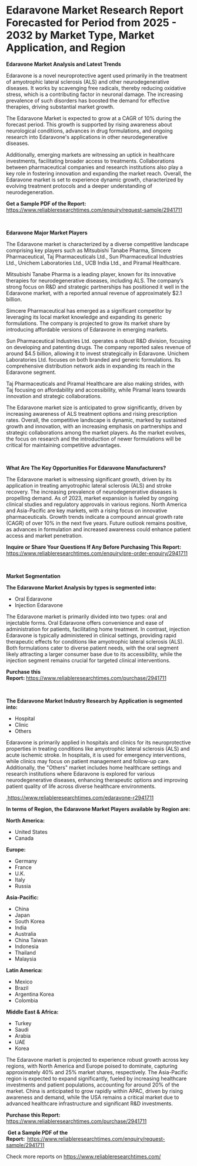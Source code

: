 <p><h1>Edaravone Market Research Report Forecasted for Period from 2025 -  2032 by Market Type, Market Application, and Region</h1></p><p><strong>Edaravone Market Analysis and Latest Trends</strong></p>
<p><p>Edaravone is a novel neuroprotective agent used primarily in the treatment of amyotrophic lateral sclerosis (ALS) and other neurodegenerative diseases. It works by scavenging free radicals, thereby reducing oxidative stress, which is a contributing factor in neuronal damage. The increasing prevalence of such disorders has boosted the demand for effective therapies, driving substantial market growth. </p><p>The Edaravone Market is expected to grow at a CAGR of 10% during the forecast period. This growth is supported by rising awareness about neurological conditions, advances in drug formulations, and ongoing research into Edaravone's applications in other neurodegenerative diseases. </p><p>Additionally, emerging markets are witnessing an uptick in healthcare investments, facilitating broader access to treatments. Collaborations between pharmaceutical companies and research institutions also play a key role in fostering innovation and expanding the market reach. Overall, the Edaravone market is set to experience dynamic growth, characterized by evolving treatment protocols and a deeper understanding of neurodegeneration.</p></p>
<p><strong>Get a Sample PDF of the Report:&nbsp;</strong> <a href="https://www.reliableresearchtimes.com/enquiry/request-sample/2941711?utm_campaign=2958&utm_medium=2&utm_source=Github&utm_content=ia&utm_term=15032025&utm_id=edaravone">https://www.reliableresearchtimes.com/enquiry/request-sample/2941711</a></p>
<p>&nbsp;</p>
<p><strong>Edaravone Major Market Players</strong></p>
<p><p>The Edaravone market is characterized by a diverse competitive landscape comprising key players such as Mitsubishi Tanabe Pharma, Simcere Pharmaceutical, Taj Pharmaceuticals Ltd., Sun Pharmaceutical Industries Ltd., Unichem Laboratories Ltd., UCB India Ltd., and Piramal Healthcare. </p><p>Mitsubishi Tanabe Pharma is a leading player, known for its innovative therapies for neurodegenerative diseases, including ALS. The company’s strong focus on R&D and strategic partnerships has positioned it well in the Edaravone market, with a reported annual revenue of approximately $2.1 billion. </p><p>Simcere Pharmaceutical has emerged as a significant competitor by leveraging its local market knowledge and expanding its generic formulations. The company is projected to grow its market share by introducing affordable versions of Edaravone in emerging markets.</p><p>Sun Pharmaceutical Industries Ltd. operates a robust R&D division, focusing on developing and patenting drugs. The company reported sales revenue of around $4.5 billion, allowing it to invest strategically in Edaravone. Unichem Laboratories Ltd. focuses on both branded and generic formulations. Its comprehensive distribution network aids in expanding its reach in the Edaravone segment.</p><p>Taj Pharmaceuticals and Piramal Healthcare are also making strides, with Taj focusing on affordability and accessibility, while Piramal leans towards innovation and strategic collaborations.</p><p>The Edaravone market size is anticipated to grow significantly, driven by increasing awareness of ALS treatment options and rising prescription rates. Overall, the competitive landscape is dynamic, marked by sustained growth and innovation, with an increasing emphasis on partnerships and strategic collaborations among the market players. As the market evolves, the focus on research and the introduction of newer formulations will be critical for maintaining competitive advantages.</p></p>
<p>&nbsp;</p>
<p><strong>What Are The Key Opportunities For Edaravone Manufacturers?</strong></p>
<p><p>The Edaravone market is witnessing significant growth, driven by its application in treating amyotrophic lateral sclerosis (ALS) and stroke recovery. The increasing prevalence of neurodegenerative diseases is propelling demand. As of 2023, market expansion is fueled by ongoing clinical studies and regulatory approvals in various regions. North America and Asia-Pacific are key markets, with a rising focus on innovative pharmaceuticals. Growth trends indicate a compound annual growth rate (CAGR) of over 10% in the next five years. Future outlook remains positive, as advances in formulation and increased awareness could enhance patient access and market penetration.</p></p>
<p><strong>Inquire or Share Your Questions If Any Before Purchasing This Report:</strong> <a href="https://www.reliableresearchtimes.com/enquiry/pre-order-enquiry/2941711?utm_campaign=2958&utm_medium=2&utm_source=Github&utm_content=ia&utm_term=15032025&utm_id=edaravone">https://www.reliableresearchtimes.com/enquiry/pre-order-enquiry/2941711</a></p>
<p>&nbsp;</p>
<p><strong>Market Segmentation</strong></p>
<p><strong>The Edaravone Market Analysis by types is segmented into:</strong></p>
<p><ul><li>Oral Edaravone</li><li>Injection Edaravone</li></ul></p>
<p><p>The Edaravone market is primarily divided into two types: oral and injectable forms. Oral Edaravone offers convenience and ease of administration for patients, facilitating home treatment. In contrast, injection Edaravone is typically administered in clinical settings, providing rapid therapeutic effects for conditions like amyotrophic lateral sclerosis (ALS). Both formulations cater to diverse patient needs, with the oral segment likely attracting a larger consumer base due to its accessibility, while the injection segment remains crucial for targeted clinical interventions.</p></p>
<p><strong>Purchase this Report:&nbsp;</strong><a href="https://www.reliableresearchtimes.com/purchase/2941711?utm_campaign=2958&utm_medium=2&utm_source=Github&utm_content=ia&utm_term=15032025&utm_id=edaravone">https://www.reliableresearchtimes.com/purchase/2941711</a></p>
<p>&nbsp;</p>
<p><strong>The Edaravone Market Industry Research by Application is segmented into:</strong></p>
<p><ul><li>Hospital</li><li>Clinic</li><li>Others</li></ul></p>
<p><p>Edaravone is primarily applied in hospitals and clinics for its neuroprotective properties in treating conditions like amyotrophic lateral sclerosis (ALS) and acute ischemic stroke. In hospitals, it is used for emergency interventions, while clinics may focus on patient management and follow-up care. Additionally, the "Others" market includes home healthcare settings and research institutions where Edaravone is explored for various neurodegenerative diseases, enhancing therapeutic options and improving patient quality of life across diverse healthcare environments.</p></p>
<p><a href="https://www.reliableresearchtimes.com/edaravone-r2941711?utm_campaign=2958&utm_medium=2&utm_source=Github&utm_content=ia&utm_term=15032025&utm_id=edaravone">&nbsp;https://www.reliableresearchtimes.com/edaravone-r2941711</a></p>
<p><strong>In terms of Region, the Edaravone Market Players available by Region are:</strong></p>
<p>
    <p> <strong> North America: </strong>
        <ul>
            <li>United States</li>
            <li>Canada</li>
        </ul>
        </p> 
    <p> <strong> Europe: </strong>
        <ul>
            <li>Germany</li>
            <li>France</li>
            <li>U.K.</li>
            <li>Italy</li>
            <li>Russia</li>
        </ul>
        </p> 
    <p> <strong> Asia-Pacific: </strong>
        <ul>
            <li>China</li>
            <li>Japan</li>
            <li>South Korea</li>
            <li>India</li>
            <li>Australia</li>
            <li>China Taiwan</li>
            <li>Indonesia</li>
            <li>Thailand</li>
            <li>Malaysia</li>
        </ul>
        </p> 
    <p> <strong> Latin America: </strong>
        <ul>
            <li>Mexico</li>
            <li>Brazil</li>
            <li>Argentina Korea</li>
            <li>Colombia</li>
        </ul>
        </p> 
    <p> <strong> Middle East & Africa: </strong>
        <ul>
            <li>Turkey</li>
            <li>Saudi</li>
            <li>Arabia</li>
            <li>UAE</li>
            <li>Korea</li>
        </ul>
    </p>
    </p>
<p><p>The Edaravone market is projected to experience robust growth across key regions, with North America and Europe poised to dominate, capturing approximately 40% and 25% market shares, respectively. The Asia-Pacific region is expected to expand significantly, fueled by increasing healthcare investments and patient populations, accounting for around 20% of the market. China is anticipated to grow rapidly within APAC, driven by rising awareness and demand, while the USA remains a critical market due to advanced healthcare infrastructure and significant R&D investments.</p></p>
<p><strong>Purchase this Report: </strong><a href="https://www.reliableresearchtimes.com/purchase/2941711?utm_campaign=2958&utm_medium=2&utm_source=Github&utm_content=ia&utm_term=15032025&utm_id=edaravone">https://www.reliableresearchtimes.com/purchase/2941711</a></p>
<p>&nbsp;<strong>Get a Sample PDF of the Report:&nbsp;&nbsp;</strong><a href="https://www.reliableresearchtimes.com/enquiry/request-sample/2941711?utm_campaign=2958&utm_medium=2&utm_source=Github&utm_content=ia&utm_term=15032025&utm_id=edaravone">https://www.reliableresearchtimes.com/enquiry/request-sample/2941711</a></p>
<p><strong></strong></p>
<p>Check more reports on <a href="https://www.reliableresearchtimes.com/?utm_campaign=2958&utm_medium=2&utm_source=Github&utm_content=ia&utm_term=15032025&utm_id=edaravone">https://www.reliableresearchtimes.com/</a></p>